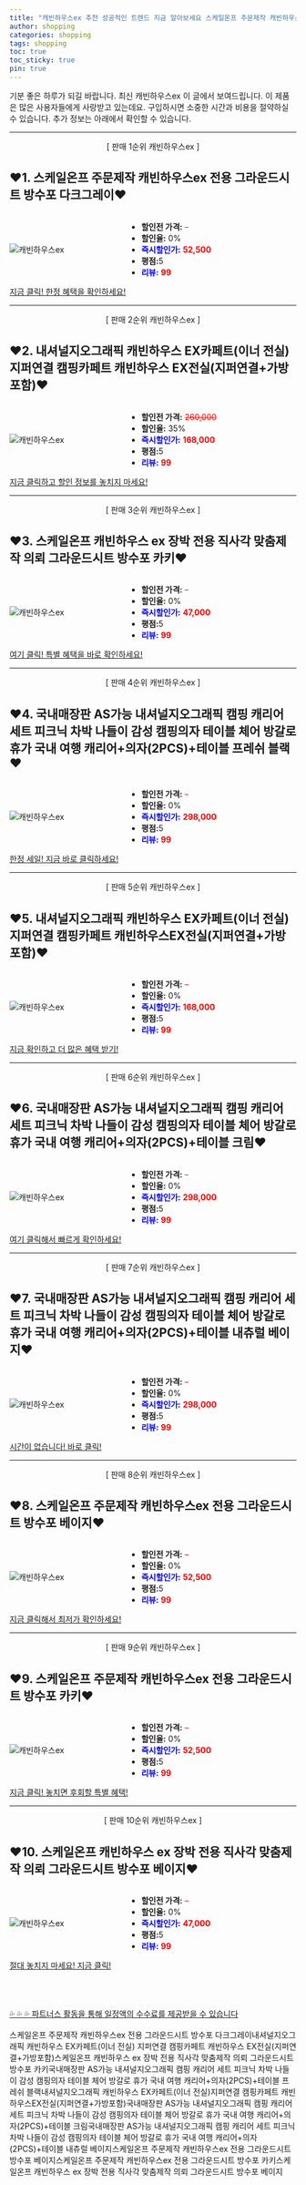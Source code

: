 ```yaml
---
title: "캐빈하우스ex 추천 성공적인 트렌드 지금 알아보세요 스케일온프 주문제작 캐빈하우스ex 전용 그라운드시트"
author: shopping
categories: shopping
tags: shopping
toc: true
toc_sticky: true
pin: true
---
```

기분 좋은 하루가 되길 바랍니다. 최신 캐빈하우스ex 이 글에서 보여드립니다. 이 제품은 많은 사용자들에게 사랑받고 있는데요. 구입하시면 소중한 시간과 비용을 절약하실 수 있습니다. 추가 정보는 아래에서 확인할 수 있습니다.

---
<p class="toplist" style="margin: 0 auto; display: block; width: fit-content;">[ 판매 1순위 캐빈하우스ex ]</p>

<h2><strong>❤️1. 스케일온프 주문제작 캐빈하우스ex 전용 그라운드시트 방수포 다크그레이❤️</strong></h2>

<div style="display: flex; align-items: center;">
    <div style="flex: 0.4;">
        <img src="https://thumbnail10.coupangcdn.com/thumbnails/remote/230x230ex/image/vendor_inventory/6f7c/721dd5355fdbfc599b5f11bc476b1a415f0bd8f3c03dbec37ead1133c07b.jpeg" alt="캐빈하우스ex" style="max-width: 100%;">
    </div>
    <div style="flex: 0.6; margin-left: 10px;">
        <ul>
            <li><strong>할인전 가격:</strong> <del style="color: red;">-</del></li>
            <li><strong>할인율:</strong> 0%</li>
            <li><span style='color:blue'><strong>즉시할인가:</strong></span> <span style='color:red'><strong>52,500</strong></span></li>
            <li><strong>평점:</strong>5</li>
            <li><span style='color:blue'><strong>리뷰:</strong></span> <span style='color:red'><strong>99</strong></span></li>
        </ul>
    </div>
</div>
<div class="center">
    <a href="https://selin100587001.github.io?lptag=AF9450613&subid=githubio&pageKey=7878647989&traceid=V0-153&itemId=21541766953&vendorItemId=88594659346" class="myButton">
        지금 클릭! 한정 혜택을 확인하세요!
    </a>
</div>


---
<p class="toplist" style="margin: 0 auto; display: block; width: fit-content;">[ 판매 2순위 캐빈하우스ex ]</p>

<h2><strong>❤️2. 내셔널지오그래픽 캐빈하우스 EX카페트(이너 전실) 지퍼연결 캠핑카페트 캐빈하우스 EX전실(지퍼연결+가방포함)❤️</strong></h2>

<div style="display: flex; align-items: center;">
    <div style="flex: 0.4;">
        <img src="https://thumbnail10.coupangcdn.com/thumbnails/remote/230x230ex/image/vendor_inventory/ecad/b5d81cd92d75329d8cbaaf055f54192df79f0f14b027b7ea9dd867630ae5.jpeg" alt="캐빈하우스ex" style="max-width: 100%;">
    </div>
    <div style="flex: 0.6; margin-left: 10px;">
        <ul>
            <li><strong>할인전 가격:</strong> <del style="color: red;">260,000</del></li>
            <li><strong>할인율:</strong> 35%</li>
            <li><span style='color:blue'><strong>즉시할인가:</strong></span> <span style='color:red'><strong>168,000</strong></span></li>
            <li><strong>평점:</strong>5</li>
            <li><span style='color:blue'><strong>리뷰:</strong></span> <span style='color:red'><strong>99</strong></span></li>
        </ul>
    </div>
</div>
<div class="center">
    <a href="https://selin100587001.github.io?lptag=AF9450613&subid=githubio&pageKey=7142335972&traceid=V0-153&itemId=17937287457&vendorItemId=85096608951" class="myButton">
        지금 클릭하고 할인 정보를 놓치지 마세요!
    </a>
</div>


---
<p class="toplist" style="margin: 0 auto; display: block; width: fit-content;">[ 판매 3순위 캐빈하우스ex ]</p>

<h2><strong>❤️3. 스케일온프 캐빈하우스 ex 장박 전용 직사각 맞춤제작 의뢰 그라운드시트 방수포 카키❤️</strong></h2>

<div style="display: flex; align-items: center;">
    <div style="flex: 0.4;">
        <img src="https://thumbnail8.coupangcdn.com/thumbnails/remote/230x230ex/image/vendor_inventory/7a53/edb7c85ea8e394244b54372604f80f0d651d4f691649d33f5d7eba05d610.jpeg" alt="캐빈하우스ex" style="max-width: 100%;">
    </div>
    <div style="flex: 0.6; margin-left: 10px;">
        <ul>
            <li><strong>할인전 가격:</strong> <del style="color: red;">-</del></li>
            <li><strong>할인율:</strong> 0%</li>
            <li><span style='color:blue'><strong>즉시할인가:</strong></span> <span style='color:red'><strong>47,000</strong></span></li>
            <li><strong>평점:</strong>5</li>
            <li><span style='color:blue'><strong>리뷰:</strong></span> <span style='color:red'><strong>99</strong></span></li>
        </ul>
    </div>
</div>
<div class="center">
    <a href="https://selin100587001.github.io?lptag=AF9450613&subid=githubio&pageKey=7878645101&traceid=V0-153&itemId=21541751462&vendorItemId=88594643964" class="myButton">
        여기 클릭! 특별 혜택을 바로 확인하세요!
    </a>
</div>


---
<p class="toplist" style="margin: 0 auto; display: block; width: fit-content;">[ 판매 4순위 캐빈하우스ex ]</p>

<h2><strong>❤️4. 국내매장판 AS가능 내셔널지오그래픽 캠핑 캐리어 세트 피크닉 차박 나들이 감성 캠핑의자 테이블 체어 방갈로 휴가 국내 여행 캐리어+의자(2PCS)+테이블 프레쉬 블랙❤️</strong></h2>

<div style="display: flex; align-items: center;">
    <div style="flex: 0.4;">
        <img src="https://thumbnail6.coupangcdn.com/thumbnails/remote/230x230ex/image/vendor_inventory/2994/36de32d31ab4b958ad559ce50c863d585a56b2c2b61dbd2c6c226831b617.png" alt="캐빈하우스ex" style="max-width: 100%;">
    </div>
    <div style="flex: 0.6; margin-left: 10px;">
        <ul>
            <li><strong>할인전 가격:</strong> <del style="color: red;">-</del></li>
            <li><strong>할인율:</strong> 0%</li>
            <li><span style='color:blue'><strong>즉시할인가:</strong></span> <span style='color:red'><strong>298,000</strong></span></li>
            <li><strong>평점:</strong>5</li>
            <li><span style='color:blue'><strong>리뷰:</strong></span> <span style='color:red'><strong>99</strong></span></li>
        </ul>
    </div>
</div>
<div class="center">
    <a href="https://selin100587001.github.io?lptag=AF9450613&subid=githubio&pageKey=8246292462&traceid=V0-153&itemId=23734458990&vendorItemId=90759207260" class="myButton">
        한정 세일! 지금 바로 클릭하세요!
    </a>
</div>


---
<p class="toplist" style="margin: 0 auto; display: block; width: fit-content;">[ 판매 5순위 캐빈하우스ex ]</p>

<h2><strong>❤️5. 내셔널지오그래픽 캐빈하우스 EX카페트(이너 전실)지퍼연결 캠핑카페트 캐빈하우스EX전실(지퍼연결+가방포함)❤️</strong></h2>

<div style="display: flex; align-items: center;">
    <div style="flex: 0.4;">
        <img src="https://thumbnail10.coupangcdn.com/thumbnails/remote/230x230ex/image/vendor_inventory/2149/79fa44be0ac145be0987a6ce863f0a0803fa149564521b8b0557433d6576.jpeg" alt="캐빈하우스ex" style="max-width: 100%;">
    </div>
    <div style="flex: 0.6; margin-left: 10px;">
        <ul>
            <li><strong>할인전 가격:</strong> <del style="color: red;">-</del></li>
            <li><strong>할인율:</strong> 0%</li>
            <li><span style='color:blue'><strong>즉시할인가:</strong></span> <span style='color:red'><strong>168,000</strong></span></li>
            <li><strong>평점:</strong>5</li>
            <li><span style='color:blue'><strong>리뷰:</strong></span> <span style='color:red'><strong>99</strong></span></li>
        </ul>
    </div>
</div>
<div class="center">
    <a href="https://selin100587001.github.io?lptag=AF9450613&subid=githubio&pageKey=7824568334&traceid=V0-153&itemId=21262434145&vendorItemId=88322761695" class="myButton">
        지금 확인하고 더 많은 혜택 받기!
    </a>
</div>


---
<p class="toplist" style="margin: 0 auto; display: block; width: fit-content;">[ 판매 6순위 캐빈하우스ex ]</p>

<h2><strong>❤️6. 국내매장판 AS가능 내셔널지오그래픽 캠핑 캐리어 세트 피크닉 차박 나들이 감성 캠핑의자 테이블 체어 방갈로 휴가 국내 여행 캐리어+의자(2PCS)+테이블 크림❤️</strong></h2>

<div style="display: flex; align-items: center;">
    <div style="flex: 0.4;">
        <img src="https://thumbnail6.coupangcdn.com/thumbnails/remote/230x230ex/image/vendor_inventory/2994/36de32d31ab4b958ad559ce50c863d585a56b2c2b61dbd2c6c226831b617.png" alt="캐빈하우스ex" style="max-width: 100%;">
    </div>
    <div style="flex: 0.6; margin-left: 10px;">
        <ul>
            <li><strong>할인전 가격:</strong> <del style="color: red;">-</del></li>
            <li><strong>할인율:</strong> 0%</li>
            <li><span style='color:blue'><strong>즉시할인가:</strong></span> <span style='color:red'><strong>298,000</strong></span></li>
            <li><strong>평점:</strong>5</li>
            <li><span style='color:blue'><strong>리뷰:</strong></span> <span style='color:red'><strong>99</strong></span></li>
        </ul>
    </div>
</div>
<div class="center">
    <a href="https://selin100587001.github.io?lptag=AF9450613&subid=githubio&pageKey=8246292462&traceid=V0-153&itemId=23734458992&vendorItemId=90759207263" class="myButton">
        여기 클릭해서 빠르게 확인하세요!
    </a>
</div>


---
<p class="toplist" style="margin: 0 auto; display: block; width: fit-content;">[ 판매 7순위 캐빈하우스ex ]</p>

<h2><strong>❤️7. 국내매장판 AS가능 내셔널지오그래픽 캠핑 캐리어 세트 피크닉 차박 나들이 감성 캠핑의자 테이블 체어 방갈로 휴가 국내 여행 캐리어+의자(2PCS)+테이블 내츄럴 베이지❤️</strong></h2>

<div style="display: flex; align-items: center;">
    <div style="flex: 0.4;">
        <img src="https://thumbnail6.coupangcdn.com/thumbnails/remote/230x230ex/image/vendor_inventory/2994/36de32d31ab4b958ad559ce50c863d585a56b2c2b61dbd2c6c226831b617.png" alt="캐빈하우스ex" style="max-width: 100%;">
    </div>
    <div style="flex: 0.6; margin-left: 10px;">
        <ul>
            <li><strong>할인전 가격:</strong> <del style="color: red;">-</del></li>
            <li><strong>할인율:</strong> 0%</li>
            <li><span style='color:blue'><strong>즉시할인가:</strong></span> <span style='color:red'><strong>298,000</strong></span></li>
            <li><strong>평점:</strong>5</li>
            <li><span style='color:blue'><strong>리뷰:</strong></span> <span style='color:red'><strong>99</strong></span></li>
        </ul>
    </div>
</div>
<div class="center">
    <a href="https://selin100587001.github.io?lptag=AF9450613&subid=githubio&pageKey=8246292462&traceid=V0-153&itemId=23734458996&vendorItemId=90759207267" class="myButton">
        시간이 없습니다! 바로 클릭!
    </a>
</div>


---
<p class="toplist" style="margin: 0 auto; display: block; width: fit-content;">[ 판매 8순위 캐빈하우스ex ]</p>

<h2><strong>❤️8. 스케일온프 주문제작 캐빈하우스ex 전용 그라운드시트 방수포 베이지❤️</strong></h2>

<div style="display: flex; align-items: center;">
    <div style="flex: 0.4;">
        <img src="https://thumbnail10.coupangcdn.com/thumbnails/remote/230x230ex/image/vendor_inventory/6f7c/721dd5355fdbfc599b5f11bc476b1a415f0bd8f3c03dbec37ead1133c07b.jpeg" alt="캐빈하우스ex" style="max-width: 100%;">
    </div>
    <div style="flex: 0.6; margin-left: 10px;">
        <ul>
            <li><strong>할인전 가격:</strong> <del style="color: red;">-</del></li>
            <li><strong>할인율:</strong> 0%</li>
            <li><span style='color:blue'><strong>즉시할인가:</strong></span> <span style='color:red'><strong>52,500</strong></span></li>
            <li><strong>평점:</strong>5</li>
            <li><span style='color:blue'><strong>리뷰:</strong></span> <span style='color:red'><strong>99</strong></span></li>
        </ul>
    </div>
</div>
<div class="center">
    <a href="https://selin100587001.github.io?lptag=AF9450613&subid=githubio&pageKey=7878647989&traceid=V0-153&itemId=21541766952&vendorItemId=88594659325" class="myButton">
        지금 클릭해서 최저가 확인하세요!
    </a>
</div>


---
<p class="toplist" style="margin: 0 auto; display: block; width: fit-content;">[ 판매 9순위 캐빈하우스ex ]</p>

<h2><strong>❤️9. 스케일온프 주문제작 캐빈하우스ex 전용 그라운드시트 방수포 카키❤️</strong></h2>

<div style="display: flex; align-items: center;">
    <div style="flex: 0.4;">
        <img src="https://thumbnail10.coupangcdn.com/thumbnails/remote/230x230ex/image/vendor_inventory/6f7c/721dd5355fdbfc599b5f11bc476b1a415f0bd8f3c03dbec37ead1133c07b.jpeg" alt="캐빈하우스ex" style="max-width: 100%;">
    </div>
    <div style="flex: 0.6; margin-left: 10px;">
        <ul>
            <li><strong>할인전 가격:</strong> <del style="color: red;">-</del></li>
            <li><strong>할인율:</strong> 0%</li>
            <li><span style='color:blue'><strong>즉시할인가:</strong></span> <span style='color:red'><strong>52,500</strong></span></li>
            <li><strong>평점:</strong>5</li>
            <li><span style='color:blue'><strong>리뷰:</strong></span> <span style='color:red'><strong>99</strong></span></li>
        </ul>
    </div>
</div>
<div class="center">
    <a href="https://selin100587001.github.io?lptag=AF9450613&subid=githubio&pageKey=7878647989&traceid=V0-153&itemId=21541766954&vendorItemId=88594659362" class="myButton">
        지금 클릭! 놓치면 후회할 특별 혜택!
    </a>
</div>


---
<p class="toplist" style="margin: 0 auto; display: block; width: fit-content;">[ 판매 10순위 캐빈하우스ex ]</p>

<h2><strong>❤️10. 스케일온프 캐빈하우스 ex 장박 전용 직사각 맞춤제작 의뢰 그라운드시트 방수포 베이지❤️</strong></h2>

<div style="display: flex; align-items: center;">
    <div style="flex: 0.4;">
        <img src="https://thumbnail8.coupangcdn.com/thumbnails/remote/230x230ex/image/vendor_inventory/7a53/edb7c85ea8e394244b54372604f80f0d651d4f691649d33f5d7eba05d610.jpeg" alt="캐빈하우스ex" style="max-width: 100%;">
    </div>
    <div style="flex: 0.6; margin-left: 10px;">
        <ul>
            <li><strong>할인전 가격:</strong> <del style="color: red;">-</del></li>
            <li><strong>할인율:</strong> 0%</li>
            <li><span style='color:blue'><strong>즉시할인가:</strong></span> <span style='color:red'><strong>47,000</strong></span></li>
            <li><strong>평점:</strong>5</li>
            <li><span style='color:blue'><strong>리뷰:</strong></span> <span style='color:red'><strong>99</strong></span></li>
        </ul>
    </div>
</div>
<div class="center">
    <a href="https://selin100587001.github.io?lptag=AF9450613&subid=githubio&pageKey=7878645101&traceid=V0-153&itemId=21541751455&vendorItemId=88594643922" class="myButton">
        절대 놓치지 마세요! 지금 클릭!
    </a>
</div>

<br><br><br>[💦 💦 💦 파트너스 활동을 통해 일정액의 수수료를 제공받을 수 있습니다](https://link.coupang.com/a/bcpT2c)<br><br>스케일온프 주문제작 캐빈하우스ex 전용 그라운드시트 방수포 다크그레이내셔널지오그래픽 캐빈하우스 EX카페트(이너 전실) 지퍼연결 캠핑카페트 캐빈하우스 EX전실(지퍼연결+가방포함)스케일온프 캐빈하우스 ex 장박 전용 직사각 맞춤제작 의뢰 그라운드시트 방수포 카키국내매장판 AS가능 내셔널지오그래픽 캠핑 캐리어 세트 피크닉 차박 나들이 감성 캠핑의자 테이블 체어 방갈로 휴가 국내 여행 캐리어+의자(2PCS)+테이블 프레쉬 블랙내셔널지오그래픽 캐빈하우스 EX카페트(이너 전실)지퍼연결 캠핑카페트 캐빈하우스EX전실(지퍼연결+가방포함)국내매장판 AS가능 내셔널지오그래픽 캠핑 캐리어 세트 피크닉 차박 나들이 감성 캠핑의자 테이블 체어 방갈로 휴가 국내 여행 캐리어+의자(2PCS)+테이블 크림국내매장판 AS가능 내셔널지오그래픽 캠핑 캐리어 세트 피크닉 차박 나들이 감성 캠핑의자 테이블 체어 방갈로 휴가 국내 여행 캐리어+의자(2PCS)+테이블 내츄럴 베이지스케일온프 주문제작 캐빈하우스ex 전용 그라운드시트 방수포 베이지스케일온프 주문제작 캐빈하우스ex 전용 그라운드시트 방수포 카키스케일온프 캐빈하우스 ex 장박 전용 직사각 맞춤제작 의뢰 그라운드시트 방수포 베이지